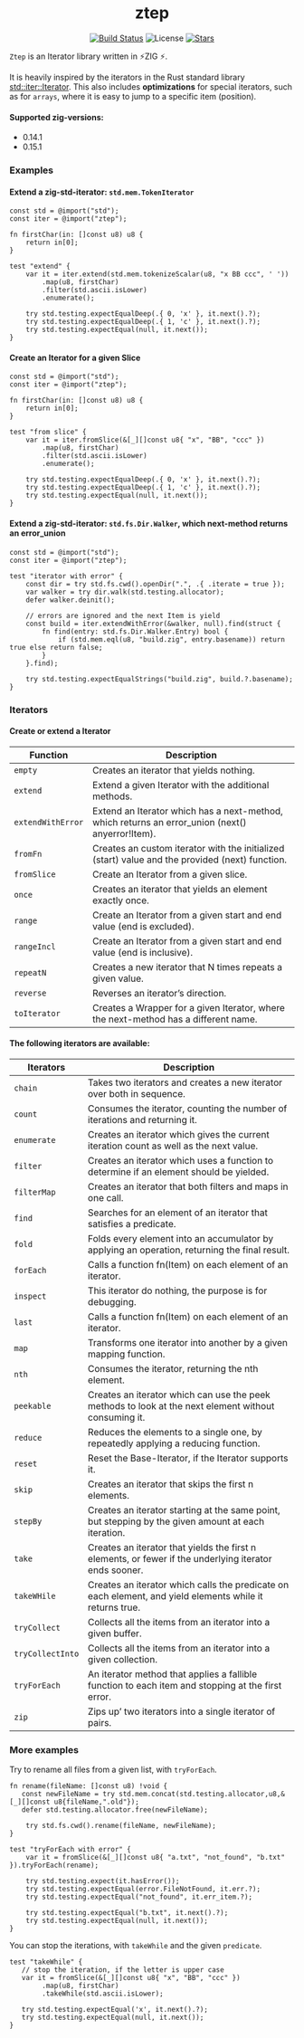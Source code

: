 <div align="center">

# ztep

[![Build Status](https://img.shields.io/github/actions/workflow/status/lima1909/ztep/ci.yaml?style=for-the-badge)](https://github.com/lima1909/ztep/actions)
![License](https://img.shields.io/github/license/lima1909/ztep?style=for-the-badge)
[![Stars](https://img.shields.io/github/stars/lima1909/ztep?style=for-the-badge)](https://github.com/lima1909/ztep/stargazers)

</div>

`Ztep` is an Iterator library written in ⚡ZIG ⚡.

It is heavily inspired by the iterators in the Rust standard library [std::iter::Iterator](https://doc.rust-lang.org/std/iter/trait.Iterator.html).
This also includes **optimizations** for special iterators, such as for `arrays`, where it is easy to jump to a specific item (position).

#### Supported zig-versions:

- 0.14.1
- 0.15.1

### Examples

#### Extend a zig-std-iterator: `std.mem.TokenIterator`

```zig
const std = @import("std");
const iter = @import("ztep");

fn firstChar(in: []const u8) u8 {
    return in[0];
}

test "extend" {
    var it = iter.extend(std.mem.tokenizeScalar(u8, "x BB ccc", ' '))
        .map(u8, firstChar)
        .filter(std.ascii.isLower)
        .enumerate();

    try std.testing.expectEqualDeep(.{ 0, 'x' }, it.next().?);
    try std.testing.expectEqualDeep(.{ 1, 'c' }, it.next().?);
    try std.testing.expectEqual(null, it.next());
}
```

#### Create an Iterator for a given Slice

```zig
const std = @import("std");
const iter = @import("ztep");

fn firstChar(in: []const u8) u8 {
    return in[0];
}

test "from slice" {
    var it = iter.fromSlice(&[_][]const u8{ "x", "BB", "ccc" })
        .map(u8, firstChar)
        .filter(std.ascii.isLower)
        .enumerate();

    try std.testing.expectEqualDeep(.{ 0, 'x' }, it.next().?);
    try std.testing.expectEqualDeep(.{ 1, 'c' }, it.next().?);
    try std.testing.expectEqual(null, it.next());
}
```

#### Extend a zig-std-iterator: `std.fs.Dir.Walker`, which next-method returns an error_union

```zig
const std = @import("std");
const iter = @import("ztep");

test "iterator with error" {
    const dir = try std.fs.cwd().openDir(".", .{ .iterate = true });
    var walker = try dir.walk(std.testing.allocator);
    defer walker.deinit();

    // errors are ignored and the next Item is yield
    const build = iter.extendWithError(&walker, null).find(struct {
        fn find(entry: std.fs.Dir.Walker.Entry) bool {
            if (std.mem.eql(u8, "build.zig", entry.basename)) return true else return false;
        }
    }.find);

    try std.testing.expectEqualStrings("build.zig", build.?.basename);
}
```


### Iterators

#### Create or extend a Iterator 

| Function          | Description                                                                                      |
|-------------------|--------------------------------------------------------------------------------------------------|
| `empty`           | Creates an iterator that yields nothing.                                                         |
| `extend`          | Extend a given Iterator with the additional methods.                                             |
| `extendWithError` | Extend an Iterator which has a next-method, which returns an error_union (next() anyerror!Item). |
| `fromFn`          | Creates an custom iterator with the initialized (start) value and the provided (next) function.  |
| `fromSlice`       | Create an Iterator from a given slice.                                                           |
| `once`            | Creates an iterator that yields an element exactly once.                                         |
| `range`           | Create an Iterator from a given start and end value (end is excluded).                           |
| `rangeIncl`       | Create an Iterator from a given start and end value (end is inclusive).                          |
| `repeatN`         | Creates a new iterator that N times repeats a given value.                                       |
| `reverse`         | Reverses an iterator’s direction.                                                                |
| `toIterator`      | Creates a Wrapper for a given Iterator, where the next-method has a different name.              |
 

#### The following iterators are available: 

| Iterators        | Description                                                                                              |
|------------------|----------------------------------------------------------------------------------------------------------|
| `chain`          | Takes two iterators and creates a new iterator over both in sequence.                                    |
| `count`          | Consumes the iterator, counting the number of iterations and returning it.                               |
| `enumerate`      | Creates an iterator which gives the current iteration count as well as the next value.                   |
| `filter`         | Creates an iterator which uses a function to determine if an element should be yielded.                  |
| `filterMap`      | Creates an iterator that both filters and maps in one call.                                              |
| `find`           | Searches for an element of an iterator that satisfies a predicate.                                       |
| `fold`           | Folds every element into an accumulator by applying an operation, returning the final result.            |
| `forEach`        | Calls a function fn(Item) on each element of an iterator.                                                |
| `inspect`        | This iterator do nothing, the purpose is for debugging.                                                  |
| `last`           | Calls a function fn(Item) on each element of an iterator.                                                |
| `map`            | Transforms one iterator into another by a given mapping function.                                        |
| `nth`            | Consumes the iterator, returning the nth element.                                                        |
| `peekable`       | Creates an iterator which can use the peek methods to look at the next element without consuming it.     |
| `reduce`         | Reduces the elements to a single one, by repeatedly applying a reducing function.                        |
| `reset`          | Reset the Base-Iterator, if the Iterator supports it.                                                    |
| `skip`           | Creates an iterator that skips the first n elements.                                                     |
| `stepBy`         | Creates an iterator starting at the same point, but stepping by the given amount at each iteration.      |
| `take`           | Creates an iterator that yields the first n elements, or fewer if the underlying iterator ends sooner.   |
| `takeWHile`      | Creates an iterator which calls the predicate on each element, and yield elements while it returns true. |
| `tryCollect`     | Collects all the items from an iterator into a given  buffer.                                            |
| `tryCollectInto` | Collects all the items from an iterator into a given collection.                                         |
| `tryForEach`     | An iterator method that applies a fallible function to each item and stopping at the first error.        |
| `zip`            | Zips up’ two iterators into a single iterator of pairs.                                                  |


### More examples

Try to rename all files from a given list, with `tryForEach`.

```zig
fn rename(fileName: []const u8) !void {
   const newFileName = try std.mem.concat(std.testing.allocator,u8,&[_][]const u8{fileName,".old"});
   defer std.testing.allocator.free(newFileName);

    try std.fs.cwd().rename(fileName, newFileName);
}

test "tryForEach with error" {
    var it = fromSlice(&[_][]const u8{ "a.txt", "not_found", "b.txt" }).tryForEach(rename);

    try std.testing.expect(it.hasError());
    try std.testing.expectEqual(error.FileNotFound, it.err.?);
    try std.testing.expectEqual("not_found", it.err_item.?);

    try std.testing.expectEqual("b.txt", it.next().?);
    try std.testing.expectEqual(null, it.next());
}
```

You can stop the iterations, with `takeWhile` and the given `predicate`.

```zig
test "takeWhile" {
   // stop the iteration, if the letter is upper case
   var it = fromSlice(&[_][]const u8{ "x", "BB", "ccc" })
        .map(u8, firstChar)
        .takeWhile(std.ascii.isLower); 

   try std.testing.expectEqual('x', it.next().?);
   try std.testing.expectEqual(null, it.next());
}
```
